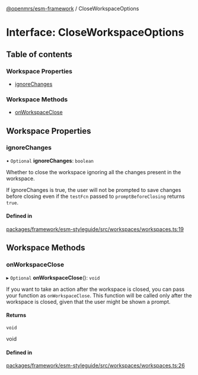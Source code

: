 [@openmrs/esm-framework](../API.md) / CloseWorkspaceOptions

# Interface: CloseWorkspaceOptions

## Table of contents

### Workspace Properties

- [ignoreChanges](CloseWorkspaceOptions.md#ignorechanges)

### Workspace Methods

- [onWorkspaceClose](CloseWorkspaceOptions.md#onworkspaceclose)

## Workspace Properties

### ignoreChanges

• `Optional` **ignoreChanges**: `boolean`

Whether to close the workspace ignoring all the changes present in the workspace.

If ignoreChanges is true, the user will not be prompted to save changes before closing
even if the `testFcn` passed to `promptBeforeClosing` returns `true`.

#### Defined in

[packages/framework/esm-styleguide/src/workspaces/workspaces.ts:19](https://github.com/openmrs/openmrs-esm-core/blob/main/packages/framework/esm-styleguide/src/workspaces/workspaces.ts#L19)

## Workspace Methods

### onWorkspaceClose

▸ `Optional` **onWorkspaceClose**(): `void`

If you want to take an action after the workspace is closed, you can pass your function as
`onWorkspaceClose`. This function will be called only after the workspace is closed, given
that the user might be shown a prompt.

#### Returns

`void`

void

#### Defined in

[packages/framework/esm-styleguide/src/workspaces/workspaces.ts:26](https://github.com/openmrs/openmrs-esm-core/blob/main/packages/framework/esm-styleguide/src/workspaces/workspaces.ts#L26)
